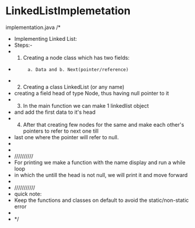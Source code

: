 # LinkedListImplemetation

implementation.java
/*
* Implementing Linked List:
* Steps:-
* 1. Creating a node class which has two fields:
*          a. Data and b. Next(pointer/reference)
* 2. Creating a class LinkedList (or any name)
*    creating a field head of type Node, thus having null pointer to it
* 3. In the main function we can make 1 linkedlist object
*    and add the first data to it's head
* 4. After that creating few nodes for the same and make each other's pointers to refer to next one till
*    last one where the pointer will refer to null.
* 
* 
* //////////
* For printing we make a function with the name display and run a while loop
* in which the untill the head is not null, we will print  it and move forward
* 
* ///////////
* quick note: 
* Keep the functions and classes on default to avoid the static/non-static error
*
* */
